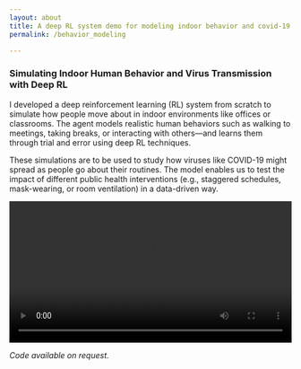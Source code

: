 ```yaml
---
layout: about
title: A deep RL system demo for modeling indoor behavior and covid-19 transmissions
permalink: /behavior_modeling

---
```


### Simulating Indoor Human Behavior and Virus Transmission with Deep RL

I developed a deep reinforcement learning (RL) system from scratch to simulate how people move about in indoor environments like offices or classrooms. The agent models realistic human behaviors such as walking to meetings, taking breaks, or interacting with others—and learns them through trial and error using deep RL techniques.

These simulations are to be used to study how viruses like COVID-19 might spread as people go about their routines. The model enables us to test the impact of different public health interventions (e.g., staggered schedules, mask-wearing, or room ventilation) in a data-driven way.

<video width="100%" controls>
  <source src="{{ site.baseurl }}/assets/video/behavior_modeling.mp4" type="video/mp4">
  Your browser does not support the video tag.
</video>

*Code available on request.*
